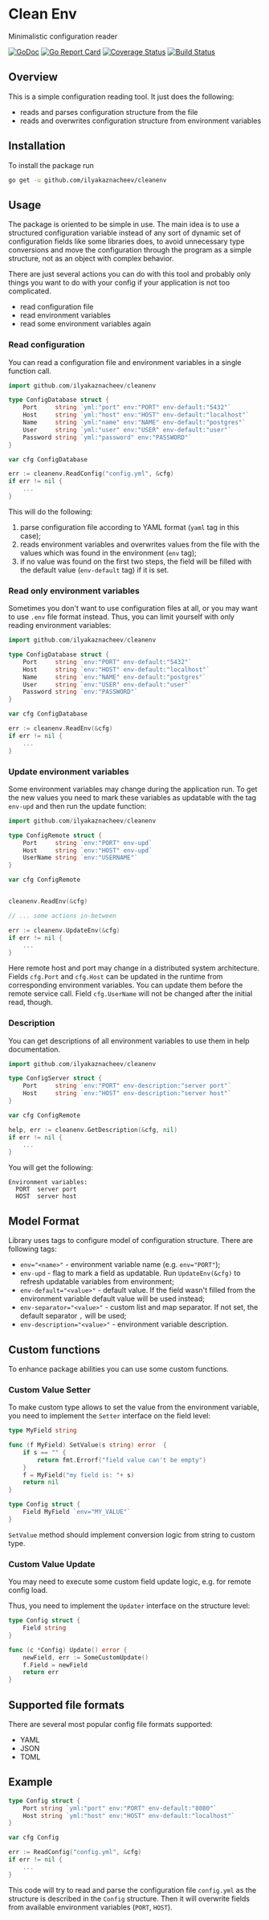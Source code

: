 # Clean Env

Minimalistic configuration reader

[![GoDoc](https://godoc.org/github.com/ilyakaznacheev/cleanenv?status.svg)](https://godoc.org/github.com/ilyakaznacheev/cleanenv)
[![Go Report Card](https://goreportcard.com/badge/github.com/ilyakaznacheev/cleanenv)](https://goreportcard.com/report/github.com/ilyakaznacheev/cleanenv)
[![Coverage Status](https://codecov.io/github/ilyakaznacheev/cleanenv/coverage.svg?branch=master)](https://codecov.io/gh/ilyakaznacheev/cleanenv)
[![Build Status](https://travis-ci.org/ilyakaznacheev/cleanenv.svg?branch=master)](https://travis-ci.org/ilyakaznacheev/cleanenv)

## Overview

This is a simple configuration reading tool. It just does the following:

- reads and parses configuration structure from the file
- reads and overwrites configuration structure from environment variables

## Installation

To install the package run

```bash
go get -u github.com/ilyakaznacheev/cleanenv
```

## Usage

The package is oriented to be simple in use.
The main idea is to use a structured configuration variable instead of any sort of dynamic set of configuration fields like some libraries does, to avoid unnecessary type conversions and move the configuration through the program as a simple structure, not as an object with complex behavior.

There are just several actions you can do with this tool and probably only things you want to do with your config if your application is not too complicated.

- read configuration file
- read environment variables
- read some environment variables again

### Read configuration

You can read a configuration file and environment variables in a single function call.

```go
import github.com/ilyakaznacheev/cleanenv

type ConfigDatabase struct {
	Port     string `yml:"port" env:"PORT" env-default:"5432"`
	Host     string `yml:"host" env:"HOST" env-default:"localhost"`
	Name     string `yml:"name" env:"NAME" env-default:"postgres"`
	User     string `yml:"user" env:"USER" env-default:"user"`
	Password string `yml:"password" env:"PASSWORD"`
}

var cfg ConfigDatabase

err := cleanenv.ReadConfig("config.yml", &cfg)
if err != nil {
    ...
}
```

This will do the following:

1. parse configuration file according to YAML format (`yaml` tag in this case);
1. reads environment variables and overwrites values from the file with the values which was found in the environment (`env` tag);
1. if no value was found on the first two steps, the field will be filled with the default value (`env-default` tag) if it is set.

### Read only environment variables

Sometimes you don't want to use configuration files at all, or you may want to use `.env` file format instead. Thus, you can limit yourself with only reading environment variables:

```go 
import github.com/ilyakaznacheev/cleanenv

type ConfigDatabase struct {
	Port     string `env:"PORT" env-default:"5432"`
	Host     string `env:"HOST" env-default:"localhost"`
	Name     string `env:"NAME" env-default:"postgres"`
	User     string `env:"USER" env-default:"user"`
	Password string `env:"PASSWORD"`
}

var cfg ConfigDatabase

err := cleanenv.ReadEnv(&cfg)
if err != nil {
    ...
}
```

### Update environment variables

Some environment variables may change during the application run. To get the new values you need to mark these variables as updatable with the tag `env-upd` and then run the update function:

```go 
import github.com/ilyakaznacheev/cleanenv

type ConfigRemote struct {
	Port     string `env:"PORT" env-upd`
    Host     string `env:"HOST" env-upd`
    UserName string `env:"USERNAME"`
}

var cfg ConfigRemote


cleanenv.ReadEnv(&cfg)

// ... some actions in-between

err := cleanenv.UpdateEnv(&cfg)
if err != nil {
    ...
}
```

Here remote host and port may change in a distributed system architecture. Fields `cfg.Port` and `cfg.Host` can be updated in the runtime from corresponding environment variables. You can update them before the remote service call. Field `cfg.UserName` will not be changed after the initial read, though.

### Description

You can get descriptions of all environment variables to use them in help documentation.

```go
import github.com/ilyakaznacheev/cleanenv

type ConfigServer struct {
    Port     string `env:"PORT" env-description:"server port"`
    Host     string `env:"HOST" env-description:"server host"`
}

var cfg ConfigRemote

help, err := cleanenv.GetDescription(&cfg, nil)
if err != nil {
    ...
}
```

You will get the following:

```
Environment variables:
  PORT  server port
  HOST  server host
```

## Model Format

Library uses tags to configure model of configuration structure. There are following tags:

- `env="<name>"` - environment variable name (e.g. `env="PORT"`);
- `env-upd` - flag to mark a field as updatable. Run `UpdateEnv(&cfg)` to refresh updatable variables from environment;
- `env-default="<value>"` - default value. If the field wasn't filled from the environment variable default value will be used instead;
- `env-separator="<value>"` - custom list and map separator. If not set, the default separator `,` will be used;
- `env-description="<value>"` - environment variable description.

## Custom functions

To enhance package abilities you can use some custom functions.

### Custom Value Setter

To make custom type allows to set the value from the environment variable, you need to implement the `Setter` interface on the field level:

```go
type MyField string

func (f MyField) SetValue(s string) error  {
	if s == "" {
		return fmt.Errorf("field value can't be empty")
	}
	f = MyField("my field is: "+ s)
	return nil
}

type Config struct {
    Field MyField `env="MY_VALUE"`
}
```

`SetValue` method should implement conversion logic from string to custom type.

### Custom Value Update

You may need to execute some custom field update logic, e.g. for remote config load.

Thus, you need to implement the `Updater` interface on the structure level:

```go
type Config struct {
	Field string
}

func (c *Config) Update() error {
    newField, err := SomeCustomUpdate()
    f.Field = newField
	return err
}
```

## Supported file formats

There are several most popular config file formats supported:

- YAML
- JSON
- TOML

## Example

```go
type Config struct {
	Port string `yml:"port" env:"PORT" env-default:"8080"`
	Host string `yml:"host" env:"HOST" env-default:"localhost"`
}

var cfg Config

err := ReadConfig("config.yml", &cfg)
if err != nil {
    ...
}
```

This code will try to read and parse the configuration file `config.yml` as the structure is described in the `Config` structure. Then it will overwrite fields from available environment variables (`PORT`, `HOST`).

